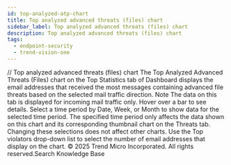 ```yaml
---
id: top-analyzed-atp-chart
title: Top analyzed advanced threats (files) chart
sidebar_label: Top analyzed advanced threats (files) chart
description: Top analyzed advanced threats (files) chart
tags:
  - endpoint-security
  - trend-vision-one
---
```


/*<![CDATA[*/ $('#title').html($('meta[name=map-description]').attr('content')); /*]]>*/ Top analyzed advanced threats (files) chart The Top Analyzed Advanced Threats (Files) chart on the Top Statistics tab of Dashboard displays the email addresses that received the most messages containing advanced file threats based on the selected mail traffic direction. Note The data on this tab is displayed for incoming mail traffic only. Hover over a bar to see details. Select a time period by Date, Week, or Month to show data for the selected time period. The specified time period only affects the data shown on this chart and its corresponding thumbnail chart on the Threats tab. Changing these selections does not affect other charts. Use the Top violators drop-down list to select the number of email addresses that display on the chart. © 2025 Trend Micro Incorporated. All rights reserved.Search Knowledge Base